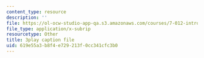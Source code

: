 ```yaml
---
content_type: resource
description: ''
file: https://ol-ocw-studio-app-qa.s3.amazonaws.com/courses/7-012-introduction-to-biology-fall-2004/619e55a3b8f4e729213f0cc341cfc3b0_Rqs_zVh5sr8.srt
file_type: application/x-subrip
resourcetype: Other
title: 3play caption file
uid: 619e55a3-b8f4-e729-213f-0cc341cfc3b0
---
```

